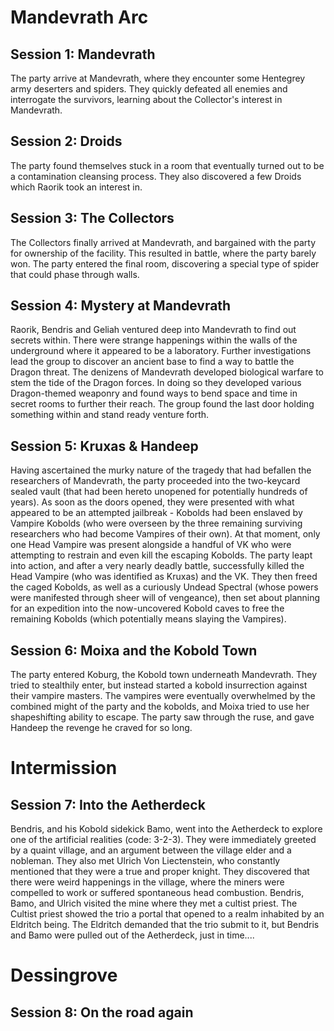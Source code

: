 # Mandevrath Arc

## Session 1: Mandevrath

The party arrive at Mandevrath, where they encounter some Hentegrey army deserters and spiders. They quickly defeated all enemies and interrogate the survivors, learning about the Collector's interest in Mandevrath.

## Session 2: Droids

The party found themselves stuck in a room that eventually turned out to be a contamination cleansing process. They also discovered a few Droids which Raorik took an interest in.

## Session 3: The Collectors

The Collectors finally arrived at Mandevrath, and bargained with the party for ownership of the facility. This resulted in battle, where the party barely won. The party entered the final room, discovering a special type of spider that could phase through walls.

## Session 4: Mystery at Mandevrath

Raorik, Bendris and Geliah ventured deep into Mandevrath to find out secrets within. There were strange happenings within the walls of the underground where it appeared to be a laboratory. Further investigations lead the group to discover an ancient base to find a way to battle the Dragon threat. The denizens of Mandevrath developed biological warfare to stem the tide of the Dragon forces. In doing so they developed various Dragon-themed weaponry and found ways to bend space and time in secret rooms to further their reach. The group found the last door holding something within and stand ready venture forth.

## Session 5: Kruxas & Handeep

Having ascertained the murky nature of the tragedy that had befallen the researchers of Mandevrath, the party proceeded into the two-keycard sealed vault (that had been hereto unopened for potentially hundreds of years). As soon as the doors opened, they were presented with what appeared to be an attempted jailbreak - Kobolds had been enslaved by Vampire Kobolds (who were overseen by the three remaining surviving researchers who had become Vampires of their own). At that moment, only one Head Vampire was present alongside a handful of VK who were attempting to restrain and even kill the escaping Kobolds. The party leapt into action, and after a very nearly deadly battle, successfully killed the Head Vampire (who was identified as Kruxas) and the VK. They then freed the caged Kobolds, as well as a curiously Undead Spectral (whose powers were manifested through sheer will of vengeance), then set about planning for an expedition into the now-uncovered Kobold caves to free the remaining Kobolds (which potentially means slaying the Vampires).

## Session 6: Moixa and the Kobold Town

The party entered Koburg, the Kobold town underneath Mandevrath. They tried to stealthily enter, but instead started a kobold insurrection against their vampire masters. The vampires were eventually overwhelmed by the combined might of the party and the kobolds, and Moixa tried to use her shapeshifting ability to escape. The party saw through the ruse, and gave Handeep the revenge he craved for so long.

# Intermission

## Session 7: Into the Aetherdeck

Bendris, and his Kobold sidekick Bamo, went into the Aetherdeck to explore one of the artificial realities (code: 3-2-3). They were immediately greeted by a quaint village, and an argument between the village elder and a nobleman. They also met Ulrich Von Liectenstein, who constantly mentioned that they were a true and proper knight. They discovered that there were weird happenings in the village, where the miners were compelled to work or suffered spontaneous head combustion. Bendris, Bamo, and Ulrich visited the mine where they met a cultist priest. The Cultist priest showed the trio a portal that opened to a realm inhabited by an Eldritch being. The Eldritch demanded that the trio submit to it, but Bendris and Bamo were pulled out of the Aetherdeck, just in time....

# Dessingrove

## Session 8: On the road again
